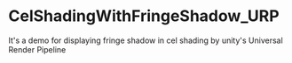 # CelShadingWithFringeShadow_URP
It's a demo for displaying fringe shadow in cel shading by unity's Universal Render Pipeline
